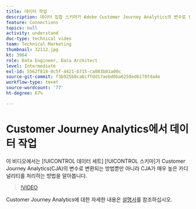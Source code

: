 ```yaml
---
title: 데이터 작업
description: 데이터 집합 스키마가 Adobe Customer Journey Analytics의 변수로 변환되는 방법뿐만 아니라 CJA가 매우 높은 카디널리티를 처리하는 방법을 알아봅니다.
feature: Connections
topics: null
activity: understand
doc-type: technical video
team: Technical Marketing
thumbnail: 32112.jpg
kt: 3964
role: Data Engineer, Data Architect
level: Intermediate
exl-id: 5562f818-0c5f-4421-b715-ca083b81a00c
source-git-commit: f3b925b8ca6cffdd17aebd0ba6258ed6170fda4e
workflow-type: tm+mt
source-wordcount: '77'
ht-degree: 67%

---
```


# Customer Journey Analytics에서 데이터 작업

이 비디오에서는 [!UICONTROL 데이터 세트] [!UICONTROL 스키마]가 Customer Journey Analytics(CJA)의 변수로 변환되는 방법뿐만 아니라 CJA가 매우 높은 카디널리티를 처리하는 방법을 알아봅니다.

>[!VIDEO](https://video.tv.adobe.com/v/32112/?quality=12)

Customer Journey Analytics에 대한 자세한 내용은 [설명서](https://docs.adobe.com/content/help/ko/analytics-platform/using/cja-landing.html)를 참조하십시오.
